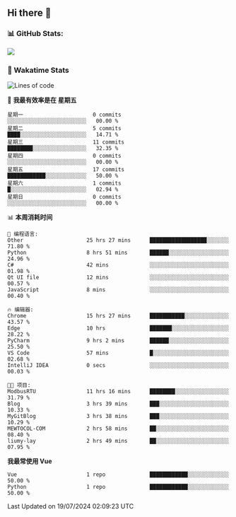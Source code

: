 ## Hi there 👋
### 📊 GitHub Stats:
<p href="https://github.com/anuraghazra/github-readme-stats">
<img align="left" src="https://github-readme-stats.vercel.app/api?username=liumy-lay&show_icons=true&title_color=ffffff&icon_color=ffffff&text_color=ffffff&bg_color=D80835&hide_title=true" />
</p>
<br clear="left"/>

### 🚀 Wakatime Stats
<!--START_SECTION:waka-->
![Lines of code](https://img.shields.io/badge/%E4%BB%8E%E3%80%8CHello%20World%E3%80%8D%E8%B5%B7%E6%88%91%E5%B7%B2%E7%BB%8F%E5%86%99%E4%BA%86-0%20%E8%A1%8C%E4%BB%A3%E7%A0%81-blue)

📅 **我最有效率是在 星期五** 

```text
星期一                      0 commits           ░░░░░░░░░░░░░░░░░░░░░░░░░   00.00 % 
星期二                      5 commits           ████░░░░░░░░░░░░░░░░░░░░░   14.71 % 
星期三                      11 commits          ████████░░░░░░░░░░░░░░░░░   32.35 % 
星期四                      0 commits           ░░░░░░░░░░░░░░░░░░░░░░░░░   00.00 % 
星期五                      17 commits          ████████████░░░░░░░░░░░░░   50.00 % 
星期六                      1 commits           █░░░░░░░░░░░░░░░░░░░░░░░░   02.94 % 
星期日                      0 commits           ░░░░░░░░░░░░░░░░░░░░░░░░░   00.00 % 
```


📊 **本周消耗时间** 

```text
💬 编程语言: 
Other                    25 hrs 27 mins      ██████████████████░░░░░░░   71.80 % 
Python                   8 hrs 51 mins       ██████░░░░░░░░░░░░░░░░░░░   24.96 % 
C#                       42 mins             ░░░░░░░░░░░░░░░░░░░░░░░░░   01.98 % 
Qt UI file               12 mins             ░░░░░░░░░░░░░░░░░░░░░░░░░   00.57 % 
JavaScript               8 mins              ░░░░░░░░░░░░░░░░░░░░░░░░░   00.40 % 

🔥 编辑器: 
Chrome                   15 hrs 27 mins      ███████████░░░░░░░░░░░░░░   43.57 % 
Edge                     10 hrs              ███████░░░░░░░░░░░░░░░░░░   28.22 % 
PyCharm                  9 hrs 2 mins        ██████░░░░░░░░░░░░░░░░░░░   25.50 % 
VS Code                  57 mins             █░░░░░░░░░░░░░░░░░░░░░░░░   02.68 % 
IntelliJ IDEA            0 secs              ░░░░░░░░░░░░░░░░░░░░░░░░░   00.03 % 

🐱‍💻 项目: 
ModbusRTU                11 hrs 16 mins      ████████░░░░░░░░░░░░░░░░░   31.79 % 
Blog                     3 hrs 39 mins       ███░░░░░░░░░░░░░░░░░░░░░░   10.33 % 
MyGitBlog                3 hrs 38 mins       ███░░░░░░░░░░░░░░░░░░░░░░   10.29 % 
MEWTOCOL-COM             2 hrs 58 mins       ██░░░░░░░░░░░░░░░░░░░░░░░   08.40 % 
liumy-lay                2 hrs 49 mins       ██░░░░░░░░░░░░░░░░░░░░░░░   07.95 % 
```

**我最常使用 Vue** 

```text
Vue                      1 repo              ████████████░░░░░░░░░░░░░   50.00 % 
Python                   1 repo              ████████████░░░░░░░░░░░░░   50.00 % 
```




 Last Updated on 19/07/2024 02:09:23 UTC
<!--END_SECTION:waka-->
